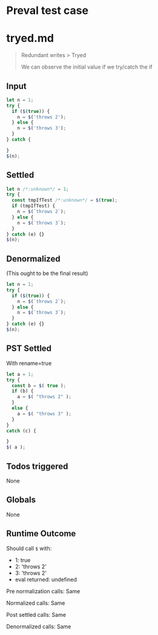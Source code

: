 # Preval test case

# tryed.md

> Redundant writes > Tryed
>
> We can observe the initial value if we try/catch the if

## Input

`````js filename=intro
let n = 1;
try {
  if ($(true)) {
    n = $('throws 2');
  } else {
    n = $('throws 3');
  }
} catch {

}
$(n);
`````


## Settled


`````js filename=intro
let n /*:unknown*/ = 1;
try {
  const tmpIfTest /*:unknown*/ = $(true);
  if (tmpIfTest) {
    n = $(`throws 2`);
  } else {
    n = $(`throws 3`);
  }
} catch (e) {}
$(n);
`````


## Denormalized
(This ought to be the final result)

`````js filename=intro
let n = 1;
try {
  if ($(true)) {
    n = $(`throws 2`);
  } else {
    n = $(`throws 3`);
  }
} catch (e) {}
$(n);
`````


## PST Settled
With rename=true

`````js filename=intro
let a = 1;
try {
  const b = $( true );
  if (b) {
    a = $( "throws 2" );
  }
  else {
    a = $( "throws 3" );
  }
}
catch (c) {

}
$( a );
`````


## Todos triggered


None


## Globals


None


## Runtime Outcome


Should call `$` with:
 - 1: true
 - 2: 'throws 2'
 - 3: 'throws 2'
 - eval returned: undefined

Pre normalization calls: Same

Normalized calls: Same

Post settled calls: Same

Denormalized calls: Same
